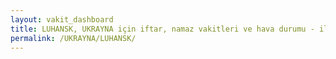 ```yaml
---
layout: vakit_dashboard
title: LUHANSK, UKRAYNA için iftar, namaz vakitleri ve hava durumu - ilçe/eyalet seç
permalink: /UKRAYNA/LUHANSK/
---
```


<script type="text/javascript">
  var GLOBAL_COUNTRY = 'UKRAYNA';
  var GLOBAL_CITY = 'LUHANSK';
  var GLOBAL_STATE = '';
  var lat = 72;
  var lon = 21;
</script>
